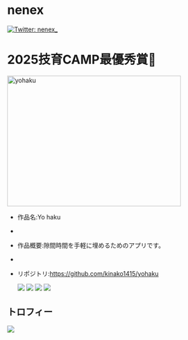 # nenex
[![Twitter: nenex_](https://img.shields.io/twitter/follow/nenex?style=social)](https://twitter.com/r2e8l)

# 2025技育CAMP最優秀賞🥇

<img width="400" height="300" alt="yohaku" src="https://github.com/user-attachments/assets/98ea0b1c-bbff-4c43-9c09-8ddd879119cb" />

- 作品名:Yo haku
- 
- 作品概要:隙間時間を手軽に埋めるためのアプリです。
- 
- リポジトリ:https://github.com/kinako1415/yohaku



  ![](http://github-profile-summary-cards.vercel.app/api/cards/repos-per-language?username=rinyaaa&theme=gruvbox)
  ![](http://github-profile-summary-cards.vercel.app/api/cards/most-commit-language?username=rinyaaa&theme=gruvbox)
  ![](http://github-profile-summary-cards.vercel.app/api/cards/stats?username=rinyaaa&theme=gruvbox)
  ![](http://github-profile-summary-cards.vercel.app/api/cards/productive-time?username=rinyaaa&theme=gruvbox&utcOffset=9)



## トロフィー
<div>
  <a href="https://github.com/ryo-ma/github-profile-trophy">
    <img src="https://github-profile-trophy.vercel.app/?username=rinyaaa">
  </a>
</div>
